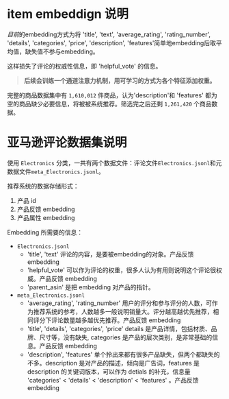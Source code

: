 # item embeddign 说明
*目前*的embedding方式为将 'title', 'text', 'average_rating', 'rating_number', 'details', 'categories', 'price', 'description', 'features'简单地embedding后取平均值，缺失值不参与embedding。

这样损失了评论的权威性信息，即 'helpful_vote' 的信息。

> **后续会训练一个通道注意力机制，用可学习的方式为各个特征添加权重。**

完整的商品数据集中有 `1,610,012` 件商品，认为'description'和 'features' 都为空的商品缺少必要信息，将被被系统推荐。筛选完之后还剩 `1,261,420` 个商品数据。

# 亚马逊评论数据集说明
使用 `Electronics` 分类，一共有两个数据文件：评论文件`Electronics.jsonl`和元数据文件`meta_Electronics.jsonl`。

推荐系统的数据存储形式：
1. 产品 id
2. 产品反馈 embedding
3. 产品属性 embedding

Embedding 所需要的信息：
* `Electronics.jsonl`
    * 'title', 'text' 评论的内容，是要被embedding的对象。产品反馈 embedding
    * 'helpful_vote' 可以作为评论的权重，很多人认为有用则说明这个评论很权威。产品反馈 embedding
    * 'parent_asin' 是把 embedding 对产品的指针。
* `meta_Electronics.jsonl`
    * 'average_rating', 'rating_number' 用户的评分和参与评分的人数，可作为推荐系统的参考，人数越多一般说明销量大。评分越高越优先推荐，相同评分下评论数量越多越优先推荐。产品反馈 embedding
    * 'title', 'details', 'categories', 'price' details 是产品详情，包括材质、品牌、尺寸等，没有缺失, categories 是产品的层次类别，是非常基础的信息。产品反馈 embedding
    * 'description', 'features' 单个拎出来都有很多产品缺失，但两个都缺失的不多。description 是对产品的描述，倾向是广告词，features 是 description 的关键词版本，可以作为 detials 的补充，信息量 'categories' < 'details' < 'description' < 'features' 。产品反馈 embedding